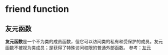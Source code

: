 # friend function

## 友元函数
**友元函数**是一个不为类的成员函数，但它可以访问类的私有和受保护的成员。友元函数不被视为类成员；是获得了特殊访问权限的普通外部函数。
参考：[友元](https://msdn.microsoft.com/zh-cn/library/465sdshe.aspx)
